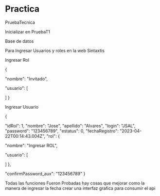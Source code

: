# Practica

PruebaTecnica

Inicializar en PruebaT1

Base de datos

Para Ingresar Usuarios y roles en la web Sintaxtis

Ingresar Rol

{

"nombre": "Invitado",

"usuario": [

] }

Ingresar Usuario

{

"idRol": 1, "nombre": "Jose", "apellido": "Alvares", "login": "JSAL", "password": "123456789", "estatus": 0, "fechaRegistro": "2023-04-22T00:14:43.004Z", "rol": {

"nombre": "Ingresar ROL",

"usuario": [
  
]
},

"confirmPassword_aux": "123456789" }

Todas las funciones Fueron Probadas hay cosas que mejorar como la manera de ingresar la fecha crear una interfaz grafica para consumir el api
